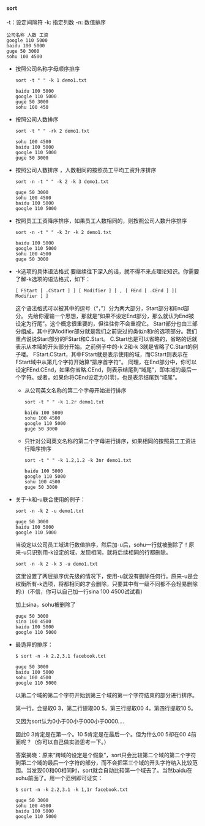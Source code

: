 #### sort
  -t：设定间隔符
  -k: 指定列数
  -n: 数值排序

    公司名称 人数 工资
    google 110 5000
    baidu 100 5000
    guge 50 3000
    sohu 100 4500

- 按照公司名称字母顺序排序

  ```sort -t " " -k 1 demo1.txt ```

      baidu 100 5000
      google 110 5000
      guge 50 3000
      sohu 100 450
- 按照公司人数排序

  ``` sort -t " " -rk 2 demo1.txt ```

      sohu 100 4500
      baidu 100 5000
      google 110 5000
      guge 50 3000
- 按照公司人数排序 ，人数相同的按照员工平均工资升序排序

  ```sort -n -t " " -k 2 -k 3 demo1.txt ```

      guge 50 3000
      sohu 100 4500
      baidu 100 5000
      google 110 5000
- 按照员工工资降序排序，如果员工人数相同的，则按照公司人数升序排序

  ```sort -n -t " " -k 3r -k 2 demo1.txt```

      baidu 100 5000
      google 110 5000
      sohu 100 4500
      guge 50 3000
- -k选项的具体语法格式
    要继续往下深入的话，就不得不来点理论知识。你需要了解-k选项的语法格式，如下：

    ```[ FStart [ .CStart ] ] [ Modifier ] [ , [ FEnd [ .CEnd ] ][ Modifier ] ]```

    这个语法格式可以被其中的逗号（“，”）分为两大部分，Start部分和End部分。
    先给你灌输一个思想，那就是“如果不设定End部分，那么就认为End被设定为行尾”。这个概念很重要的，但往往你不会重视它。
    Start部分也由三部分组成，其中的Modifier部分就是我们之前说过的类似n和r的选项部分。我们重点说说Start部分的FStart和C.Start。
    C.Start也是可以省略的，省略的话就表示从本域的开头部分开始。之前例子中的-k 2和-k 3就是省略了C.Start的例子喽。
    FStart.CStart，其中FStart就是表示使用的域，而CStart则表示在FStart域中从第几个字符开始算“排序首字符”。
    同理，在End部分中，你可以设定FEnd.CEnd，如果你省略.CEnd，则表示结尾到“域尾”，即本域的最后一个字符。或者，如果你将CEnd设定为0(零)，也是表示结尾到“域尾”。
   - 从公司英文名称的第二个字母开始进行排序

     ```sort -t " " -k 1.2r demo1.txt ```

         baidu 100 5000
         sohu 100 4500
         google 110 5000
         guge 50 3000
   - 只针对公司英文名称的第二个字母进行排序，如果相同的按照员工工资进行降序排序

     ```sort -t " " -k 1.2,1.2 -k 3nr demo1.txt```

         baidu 100 5000
         google 110 5000
         sohu 100 4500
         guge 50 3000
- 关于-k和-u联合使用的例子：

  ```sort -n -k 2 -u demo1.txt```

      guge 50 3000
      baidu 100 5000
      google 110 5000

  当设定以公司员工域进行数值排序，然后加-u后，sohu一行就被删除了！原来-u只识别用-k设定的域，发现相同，就将后续相同的行都删除。

  ```sort -n -k 2 -k 3 -u demo1.txt```

  这里设置了两层排序优先级的情况下，使用-u就没有删除任何行。原来-u是会权衡所有-k选项，将都相同的才会删除，只要其中有一级不同都不会轻易删除的:)（不信，你可以自己加一行sina 100 4500试试看）

  加上sina，sohu被删除了

      guge 50 3000
      sina 100 4500
      baidu 100 5000
      google 110 5000
- 最诡异的排序：

  ```$ sort -n -k 2.2,3.1 facebook.txt```

      guge 50 3000
      baidu 100 5000
      sohu 100 4500
      google 110 5000

  以第二个域的第二个字符开始到第三个域的第一个字符结束的部分进行排序。

  第一行，会提取0 3，第二行提取00 5，第三行提取00 4，第四行提取10 5。

  又因为sort认为0小于00小于000小于0000….

  因此0 3肯定是在第一个。10 5肯定是在最后一个。但为什么00 5却在00 4前面呢？（你可以自己做实验思考一下。）

  答案揭晓：原来“跨域的设定是个假象”，sort只会比较第二个域的第二个字符到第二个域的最后一个字符的部分，而不会把第三个域的开头字符纳入比较范围。当发现00和00相同时，sort就会自动比较第一个域去了。当然baidu在sohu前面了。用一个范例即可证实：

  ```$ sort -n -k 2.2,3.1 -k 1,1r facebook.txt```

      guge 50 3000
      sohu 100 4500
      baidu 100 5000
      google 110 5000

